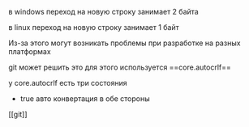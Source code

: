 в windows переход на новую строку занимает 2 байта

в linux переход на новую строку занимает 1 байт

Из-за этого могут возникать проблемы при разработке на разных платформах

git может решить это для этого используется ==core.autocrlf==

у core.autocrlf есть три состояния 

+ true авто конвертация в обе стороны

[[git]]